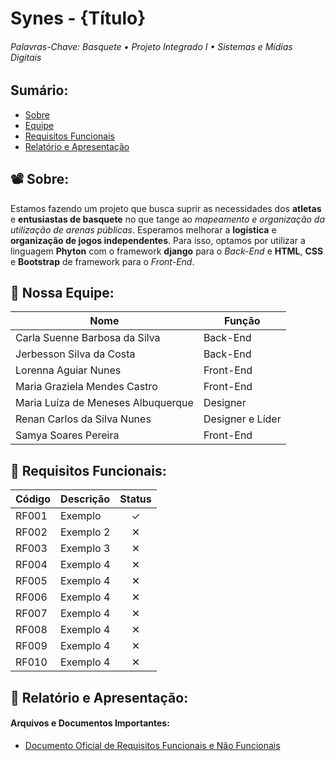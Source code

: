 # Synes - {Título}

###### Palavras-Chave: Basquete • Projeto Integrado I • Sistemas e Mídias Digitais



## Sumário:
- [Sobre](#sobre)
- [Equipe](#equipe)
- [Requisitos Funcionais](#requisitos_funcionais)
- [Relatório e Apresentação](#relatorio_apresentacao)




<a id="sobre"></a>
## :film_projector: Sobre:


Estamos fazendo um projeto que busca suprir as necessidades dos **atletas** e **entusiastas de basquete** no que tange ao *mapeamento e organização da utilização de arenas públicas*. Esperamos melhorar a **logística** e **organização de jogos independentes**. Para isso, optamos por utilizar a linguagem **Phyton** com o framework **django** para o *Back-End* e **HTML**, **CSS** e **Bootstrap** de framework para o *Front-End*.

<a id="equipe"></a>
## :raising_hand: Nossa Equipe:




Nome  | Função 
------- | ------    
Carla Suenne Barbosa da Silva | Back-End   
Jerbesson Silva da Costa | Back-End
Lorenna Aguiar Nunes| Front-End
Maria Graziela Mendes Castro | Front-End
Maria Luíza de Meneses Albuquerque | Designer
Renan Carlos da Silva Nunes | Designer e Líder
Samya Soares Pereira| Front-End



<a id="requisitos_funcionais"></a>
## :bookmark_tabs: Requisitos Funcionais:



Código  | Descrição | Status
------- | ------    | :------: 
RF001 | Exemplo   |   ✓
RF002 | Exemplo 2 |   ✕
RF003 | Exemplo 3 |   ✕
RF004 | Exemplo 4 |   ✕
RF005 | Exemplo 4 |   ✕
RF006 | Exemplo 4 |   ✕
RF007 | Exemplo 4 |   ✕
RF008 | Exemplo 4 |   ✕
RF009 | Exemplo 4 |   ✕
RF010 | Exemplo 4 |   ✕


<a id="relatorio_apresentacao"></a>
## :memo: Relatório e Apresentação:


#### Arquivos e Documentos Importantes:
- <a href="https://docs.google.com/document/d/1Ld6v-xZWNANKwsz1KVL2QF71mMjOWA8E/edit?usp=sharing&ouid=116392937404212256733&rtpof=true&sd=true">Documento Oficial de Requisitos Funcionais e Não Funcionais</a>


